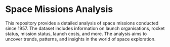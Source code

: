 # Space Missions Analysis

This repository provides a detailed analysis of space missions conducted since 1957. The dataset includes information on launch organisations, rocket status, mission status, launch costs, and more. The analysis aims to uncover trends, patterns, and insights in the world of space exploration.
